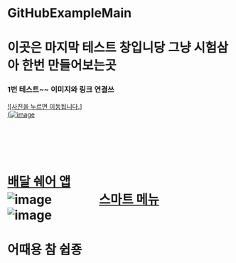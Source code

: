 # GitHubExampleMain
# 이곳은 마지막 테스트 창입니당 그냥 시험삼아 한번 만들어보는곳

### 1번 테스트~~ 이미지와 링크 연결쓰
[![사진을 누르면 이동됩니다.]<br/>(![image](https://user-images.githubusercontent.com/83949732/118624650-4e6bce00-b804-11eb-9fb5-d0e497cd5200.png)
](https://github.com/Najungmin510/GitHubExampleOne/blob/main/README.md)

<br/><br/><br/><br/>

# [배달 쉐어 앱](https://github.com/Najungmin510/GitHubExampleTwo/blob/main/README.md)<br/> ![image](https://user-images.githubusercontent.com/83949732/118625595-1e70fa80-b805-11eb-9779-aceecfac3746.png) &nbsp;&nbsp;&nbsp;&nbsp;&nbsp;&nbsp;&nbsp;&nbsp;&nbsp;&nbsp;&nbsp;&nbsp;&nbsp;&nbsp;&nbsp;[스마트 메뉴](https://github.com/Najungmin510/GitHubExampleThree/blob/main/README.md)<br/>![image](https://user-images.githubusercontent.com/83949732/118626157-96d7bb80-b805-11eb-938e-bf7ea8248338.png)

# 어때용 참 쉽죵 
